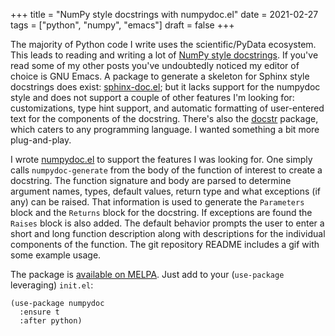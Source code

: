 +++
title = "NumPy style docstrings with numpydoc.el"
date = 2021-02-27
tags = ["python", "numpy", "emacs"]
draft = false
+++

The majority of Python code I write uses the scientific/PyData
ecosystem. This leads to reading and writing a lot of [NumPy style
docstrings](https://numpydoc.readthedocs.io/en/latest/format.html). If you've read some of my other posts you've undoubtedly
noticed my editor of choice is GNU Emacs. A package to generate a
skeleton for Sphinx style docstrings does exist: [sphinx-doc.el](https://github.com/naiquevin/sphinx-doc.el); but it
lacks support for the numpydoc style and does not support a couple of
other features I'm looking for: customizations, type hint support, and
automatic formatting of user-entered text for the components of the
docstring. There's also the [docstr](https://github.com/jcs-elpa/docstr) package, which caters to any
programming language. I wanted something a bit more plug-and-play.

I wrote [numpydoc.el](https://github.com/douglasdavis/numpydoc.el) to support the features I was looking for. One
simply calls `numpydoc-generate` from the body of the function of
interest to create a docstring. The function signature and body are
parsed to determine argument names, types, default values, return type
and what exceptions (if any) can be raised. That information is used
to generate the `Parameters` block and the `Returns` block for the
docstring. If exceptions are found the `Raises` block is also added.
The default behavior prompts the user to enter a short and long
function description along with descriptions for the individual
components of the function. The git repository README includes a gif
with some example usage.

The package is [available on MELPA](https://melpa.org/#/numpydoc). Just add to your (`use-package`
leveraging) `init.el`:

```emacs-lisp
(use-package numpydoc
  :ensure t
  :after python)
```
